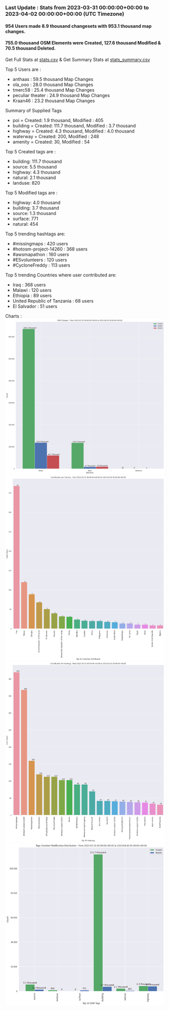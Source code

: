 ### Last Update : Stats from 2023-03-31 00:00:00+00:00 to 2023-04-02 00:00:00+00:00 (UTC Timezone)

#### 954 Users made 8.9 thousand changesets with 953.1 thousand map changes.
#### 755.0 thousand OSM Elements were Created, 127.6 thousand Modified & 70.5 thousand Deleted.
Get Full Stats at [stats.csv](/stats/hotosm/Daily/stats.csv)
 & Get Summary Stats at [stats_summary.csv](/stats/hotosm/Daily/stats_summary.csv)

Top 5 Users are : 
- anthaas : 59.5 thousand Map Changes
- ola_ooo : 28.0 thousand Map Changes
- tmerc58 : 25.4 thousand Map Changes
- peculiar theater : 24.9 thousand Map Changes
- Kraan46 : 23.2 thousand Map Changes

Summary of Supplied Tags
- poi = Created: 1.9 thousand, Modified : 405
- building = Created: 111.7 thousand, Modified : 3.7 thousand
- highway = Created: 4.3 thousand, Modified : 4.0 thousand
- waterway = Created: 200, Modified : 248
- amenity = Created: 30, Modified : 54


Top 5 Created tags are :
- building: 111.7 thousand
- source: 5.5 thousand
- highway: 4.3 thousand
- natural: 2.1 thousand
- landuse: 820


Top 5 Modified tags are :
- highway: 4.0 thousand
- building: 3.7 thousand
- source: 1.3 thousand
- surface: 771
- natural: 454


Top 5 trending hashtags are:
- #missingmaps : 420 users
- #hotosm-project-14260 : 368 users
- #awsmapathon : 160 users
- #ESvolunteers : 120 users
- #CycloneFreddy : 113 users


Top 5 trending Countries where user contributed are:
- Iraq : 368 users
- Malawi : 120 users
- Ethiopia : 89 users
- United Republic of Tanzania : 68 users
- El Salvador : 51 users


 Charts : 
![Alt text](./stats_osm_changes.png) 
![Alt text](./stats_users_per_country.png) 
![Alt text](./stats_users_per_hashtag.png) 
![Alt text](./stats_tags.png) 
